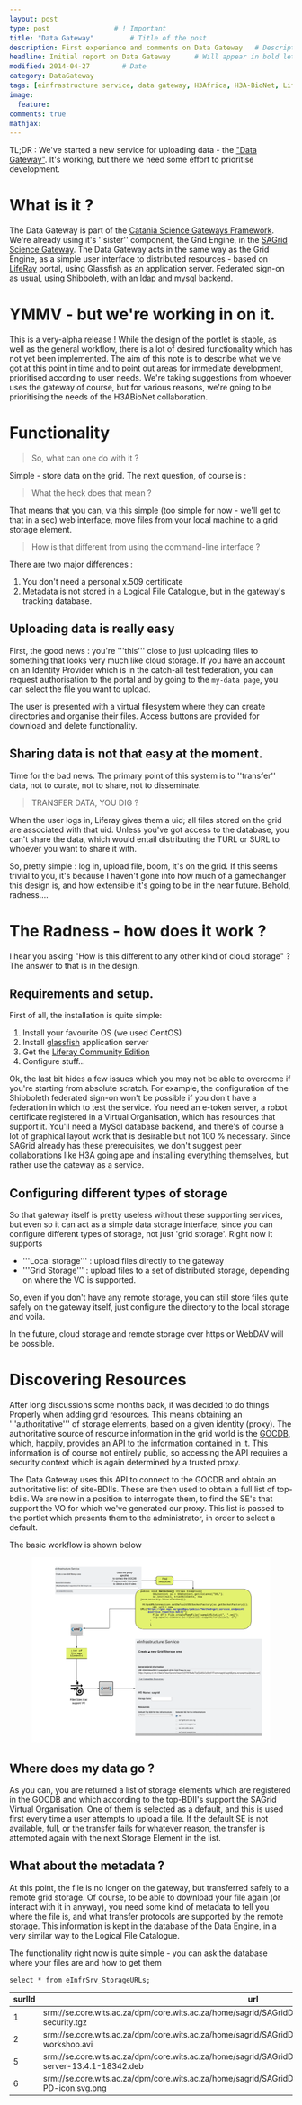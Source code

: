 ```yaml
---
layout: post
type: post                # ! Important
title: "Data Gateway"         # Title of the post
description: First experience and comments on Data Gateway   # Description of the post, used for Facebook Opengraph & Twitter
headline: Initial report on Data Gateway      # Will appear in bold letters on top of the post
modified: 2014-04-27        # Date
category: DataGateway
tags: [einfrastructure service, data gateway, H3Africa, H3A-BioNet, Liferay]
image: 
  feature: 
comments: true
mathjax:
---
```


TL;DR : We've started a new service for uploading data - the ["Data Gateway"](https://data-gateway.sagrid.ac.za). It's working, but there we need some effort to prioritise development.


# What is it ? 
The Data Gateway is part of the [Catania Science Gateways Framework](https://catania-science-gateways.it). We're already using it's ''sister'' component, the Grid Engine, in the [SAGrid Science Gateway](https://science-gateway.sagrid.ac.za). The Data Gateway acts in the same way as the Grid Engine, as a simple user interface to distributed resources - based on [LifeRay](https://www.liferay.com/) portal, using Glassfish as an application server. Federated sign-on as usual, using Shibboleth, with an ldap and mysql backend. 

# YMMV - but we're working in on it.
This is a very-alpha release ! While the design of the portlet is stable, as well as the general workflow, there is a lot of desired functionality which has not yet been implemented. The aim of this note is to describe what we've got at this point in time and to point out areas for immediate development, prioritised according to user needs. We're taking suggestions from whoever uses the gateway of course, but for various reasons, we're going to be prioritising the needs of the H3ABioNet collaboration. 

# Functionality

> So, what can one do with it ? 

Simple - store data on the grid. 
The next question, of course is : 

> What the heck does that mean ? 

That means that you can, via this simple (too simple for now - we'll get to that in a sec) web interface, move files from your local machine to a grid storage element.

> How is that different from using the command-line interface ? 

There are two major differences : 
  1. You don't need a personal x.509 certificate
  2. Metadata is not stored in a Logical File Catalogue, but in the gateway's tracking database.

## Uploading data is really easy

First, the good news : you're '''this''' close to just uploading files to something that looks very much like cloud storage. If you have an account on an Identity Provider which is in the catch-all test federation, you can request authorisation to the portal and by going to the `my-data page`, you can select the file you want to upload. 

The user is presented with a virtual filesystem where they can create directories and organise their files. Access buttons are provided for download and delete functionality. 

## Sharing data is not that easy at the moment. 
Time for the bad news. The primary point of this system is to ''transfer'' data, not to curate, not to share, not to disseminate. 

> TRANSFER DATA, YOU DIG ?


When the user logs in, Liferay gives them a uid; all files stored on the grid are associated with that uid. Unless you've got access to the database, you can't share the data, which would entail distributing the TURL or SURL to whoever you want to share it with. 

So, pretty simple : log in, upload file, boom, it's on the grid. If this seems trivial to you, it's because I haven't gone into how much of a gamechanger this design is, and how extensible it's going to be in the near future. Behold, radness....

# The Radness - how does it work ? 

I hear you asking "How is this different to any other kind of cloud storage" ? The answer to that is in the design.

## Requirements and setup.

First of all, the installation is quite simple:
  1. Install your favourite OS (we used CentOS)
  1. Install [glassfish](https://glassfish.java.net/) application server
  1. Get the [Liferay Community Edition](https://www.liferay.com/downloads/liferay-portal/available-releases)
  1. Configure stuff... 
  
Ok, the last bit hides a few issues which you may not be able to overcome if you're starting from absolute scratch. For example, the configuration of the Shibboleth federated sign-on won't be possible if you don't have a federation in which to test the service. You need an e-token server, a robot certificate registered in a Virtual Organisation, which has resources that support it. You'll need a MySql database backend, and there's of course a lot of graphical layout work that is desirable but not 100 % necessary. Since SAGrid already has these prerequisites, we don't suggest peer collaborations like H3A going ape and installing everything themselves, but rather use the gateway as a service. 

## Configuring different types of storage

So that gateway itself is pretty useless without these supporting services, but even so it can act as a simple data storage interface, since you can configure different types of storage, not just 'grid storage'. Right now it supports 
  + '''Local storage''' : upload files directly to the gateway
  + '''Grid Storage''' : upload files to a set of distributed storage, depending on where the VO is supported.

So, even if you don't have any remote storage, you can still store files quite safely on the gateway itself, just configure the directory to the local storage and voila. 

In the future, cloud storage and remote storage over https or WebDAV will be possible. 

# Discovering Resources

After long discussions some months back, it was decided to do things Properly when adding grid resources. This means obtaining an '''authoritative''' of storage elements, based on a given identity (proxy). The authoritative source of resource information in the grid world is the [GOCDB](https://goc.egi.eu), which, happily, provides an [API to the information contained in it](https://wiki.egi.eu/wiki/GOCDB/PI/Technical_Documentation). This information is of course not entirely public, so accessing the API requires a security context which is again determined by a trusted proxy. 

The Data Gateway uses this API to connect to the GOCDB and obtain an authoritative list of site-BDIIs. These are then used to obtain a full list of top-bdiis. We are now in a position to interrogate them, to find the SE's that support the VO for which we've generated our proxy. This list is passed to the portlet which presents them to the administrator, in order to select a default.

The basic workflow is shown below

<figure class="">
	<img src="/images/Adding resources to the gateway - State Diagram.png">
</figure>

## Where does my data go ? 

As you can, you are returned a list of storage elements which are registered in the GOCDB and which according to the top-BDII's support the SAGrid Virtual Organisation. One of them is selected as a default, and this is used first every time a user attempts to upload a file. If the default SE is not available, full, or the transfer fails for whatever reason, the transfer is attempted again with the next Storage Element in the list.

## What about the metadata ? 

At this point, the file is no longer on the gateway, but transferred safely to a remote grid storage. Of course, to be able to download your file again (or interact with it in anyway), you need some kind of metadata to tell you where the file is, and what transfer protocols are supported by the remote storage. This information is kept in the database of the Data Engine, in a very similar way to the Logical File Catalogue. 

The functionality right now is quite simple - you can ask the database where your files are and how to get them


```
select * from eInfrSrv_StorageURLs;
```

| surlId | url                                                                                                                       | infraId | fileId |
|--------|---------------------------------------------------------------------------------------------------------------------------|---------|--------|
|      1 | srm://se.core.wits.ac.za/dpm/core.wits.ac.za/home/sagrid/SAGridDataGateway/10594/1398247101587_grid-security.tgz          |       1 |      1 |
|      2 | srm://se.core.wits.ac.za/dpm/core.wits.ac.za/home/sagrid/SAGridDataGateway/10594/1398248657885_epikh-workshop.avi         |       1 |      2 |
|      5 | srm://se.core.wits.ac.za/dpm/core.wits.ac.za/home/sagrid/SAGridDataGateway/10508/1398263308982_go-server-13.4.1-18342.deb |       1 |      5 |
|      6 | srm://se.core.wits.ac.za/dpm/core.wits.ac.za/home/sagrid/SAGridDataGateway/10508/1398414405226_64px-PD-icon.svg.png       |       1 |      6 |
